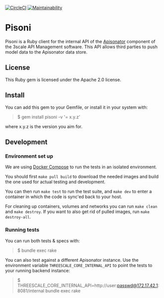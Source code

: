 [![CircleCI](https://circleci.com/gh/3scale/pisoni.svg?style=shield)](https://circleci.com/gh/3scale/pisoni)
[![Maintainability](https://api.codeclimate.com/v1/badges/4b18ae93abefdba17e0b/maintainability)](https://codeclimate.com/github/3scale/pisoni/maintainability)

# Pisoni

Pisoni is a Ruby client for the internal API of the
[Apisonator](https://github.com/3scale/apisonator) component of the 3scale API
Management software. This API allows third parties to push model data to the
Apisonator data store.

## License

This Ruby gem is licensed under the Apache 2.0 license.

## Install

You can add this gem to your Gemfile, or install it in your system with:

> $ gem install pisoni -v '= x.y.z'

where x.y.z is the version you aim for.

## Development

### Environment set up

We are using [Docker Compose](https://docs.docker.com/compose/) to run the tests
in an isolated environment.

You should first `make pull build` to download the needed images and build the
one used for actual testing and development.

You can then run `make test` to run the test suite, and `make dev` to enter
a container in which the code is sync'ed back to your host.

For cleaning up containers, volumes and networks you can run `make clean` and
`make destroy`. If you want to also get rid of pulled images, run `make
destroy-all`.

### Running tests

You can run both tests & specs with:

> $ bundle exec rake

You can also test against a different Apisonator instance. Use the environment
variable  `THREESCALE_CORE_INTERNAL_API` to point the tests to your running
backend instance:

> $ THREESCALE_CORE_INTERNAL_API=http://user:passwd@172.17.42.1:8081/internal bundle exec rake
